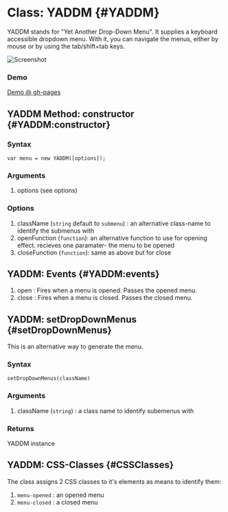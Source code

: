 Class: YADDM {#YADDM}
=======================
YADDM stands for "Yet Another Drop-Down Menu". 
It supplies a keyboard accessible dropdown menu. With it, you can navigate the menus, either by mouse or by using the tab/shift+tab keys.

![Screenshot](http://img691.imageshack.us/img691/4562/screenshotsw.png)

### Demo
[Demo @ gh-pages](http://arieh.github.com/YADDM/)

YADDM Method: constructor {#YADDM:constructor}
----------------------------------------------

### Syntax
	var menu = new YADDM([options]);

### Arguments
1. options (see options)

### Options
1. className (`string` default to `submenu`) : an alternative class-name to identify the submenus with
2. openFunction (`function`): an alternative function to use for opening effect. recieves one paramater- the menu to be opened
3. closeFunction (`function`): same as above but for close

YADDM: Events {#YADDM:events}
-----------------------------
1. open : Fires when a menu is opened. Passes the opened menu.
2. close : Fires when a menu is closed. Passes the closed menu.

YADDM: setDropDownMenus {#setDropDownMenus}
-----------------
This is an alternative way to generate the menu.

### Syntax
	setDropDownMenus(className)

### Arguments
1. className (`string`) : a class name to identify subemenus with

### Returns 
YADDM instance

YADDM: CSS-Classes {#CSSClasses}
------------------
The class assigns 2 CSS classes to it's elements as means to identify them:

1. `menu-opened` : an opened menu
2. `menu-closed` : a closed menu

